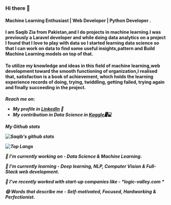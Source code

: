 ### Hi there 👋

<h4>Machine Learning Enthusiast |  Web Developer | Python Developer .</h4>

<h4>I am Saqib Zia from Pakistan,and I do projects in machine learning.I was previously a Laravel developer and while doing data analytics on a project I found that I love to play with data so I started learning data science so that I can work on data to find some useful insights,pattern and Build Machine Learning models on top of that.</h4>

<h4>To utilize my knowledge and ideas in this field of machine learning,web development toward the smooth functioning of organization,I realised that, satisfaction is a book of achievement, which holds the learning experience records of doing, trying, twiddling, getting failed, trying again and finally succeeding in the project.</h4>

<h5>Reach me on:
  
- My profile in <a href="https://www.linkedin.com/in/saqibziaabbasi/">LinkedIn</a> 💼 
- My contribution in Data Science in <a href="https://www.kaggle.com/saqibzia">Kaggle</a>🖥💻

*My Github stats*

![Saqib's github stats](https://github-readme-stats.vercel.app/api?username=saqibzia-dev&show_icons=true&theme=radical)


![Top Langs](https://github-readme-stats.vercel.app/api/top-langs/?username=saqibzia-dev&layout=compact&show_icons=true&theme=radical)


🔭 I’m currently working on - *Data Science & Machine Learning.*

🌱 I’m currently learning - *Deep learning, NLP, Computer Vision & Full-Stack web development.*

👯 I’ve recently worked with start-up companies like - *logic-valley.com *

😄 Words that describe me - *Self-motivated, Focused, Hardworking & Perfectionist.*

